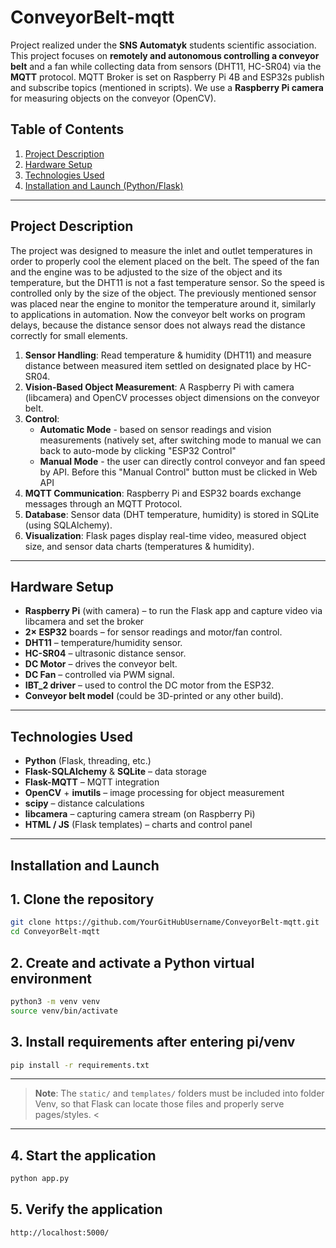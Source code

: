 # ConveyorBelt-mqtt

Project realized under the **SNS Automatyk** students scientific association.  
This project focuses on **remotely and autonomous controlling a conveyor belt** and a fan while collecting data from sensors (DHT11, HC-SR04) via the **MQTT** protocol.
MQTT Broker is set on Raspberry Pi 4B and ESP32s publish and subscribe topics (mentioned in scripts).
We use a **Raspberry Pi camera** for measuring objects on the conveyor (OpenCV).


## Table of Contents
1. [Project Description](#project-description)  
2. [Hardware Setup](#hardware-setup)  
3. [Technologies Used](#technologies-used)  
4. [Installation and Launch (Python/Flask)](#installation-and-launch-pythonflask)    

---

## Project Description

The project was designed to measure the inlet and outlet temperatures in order to properly cool the element placed on the belt.
The speed of the fan and the engine was to be adjusted to the size of the object and its temperature, 
but the DHT11 is not a fast temperature sensor. So the speed is controlled only by the size of the object.
The previously mentioned sensor was placed near the engine to monitor the temperature around it, similarly to applications in automation.
Now the conveyor belt works on program delays, because the distance sensor does not always read the distance correctly for small elements.

1. **Sensor Handling**: Read temperature & humidity (DHT11) and measure distance between measured item settled on designated place by HC-SR04.  
2. **Vision-Based Object Measurement**: A Raspberry Pi with camera (libcamera) and OpenCV processes object dimensions on the conveyor belt.  
3. **Control**:  
   - **Automatic Mode** - based on sensor readings and vision measurements (natively set, after switching mode to manual we can back to auto-mode by clicking "ESP32 Control"
   - **Manual Mode**    - the user can directly control conveyor and fan speed by API. Before this "Manual Control" button must be clicked in Web API
4. **MQTT Communication**: Raspberry Pi and ESP32 boards exchange messages through an MQTT Protocol.  
5. **Database**: Sensor data (DHT temperature, humidity) is stored in SQLite (using SQLAlchemy).  
6. **Visualization**: Flask pages display real-time video, measured object size, and sensor data charts (temperatures & humidity).

---

## Hardware Setup

- **Raspberry Pi** (with camera) – to run the Flask app and capture video via libcamera and set the broker
- **2× ESP32** boards – for sensor readings and motor/fan control.  
- **DHT11** – temperature/humidity sensor.  
- **HC-SR04** – ultrasonic distance sensor.  
- **DC Motor** – drives the conveyor belt.  
- **DC Fan** – controlled via PWM signal.  
- **IBT_2 driver** – used to control the DC motor from the ESP32.  
- **Conveyor belt model** (could be 3D-printed or any other build).

---

## Technologies Used

- **Python** (Flask, threading, etc.)  
- **Flask-SQLAlchemy** & **SQLite** – data storage  
- **Flask-MQTT** – MQTT integration  
- **OpenCV** + **imutils** – image processing for object measurement  
- **scipy** – distance calculations  
- **libcamera** – capturing camera stream (on Raspberry Pi)  
- **HTML / JS** (Flask templates) – charts and control panel

---

## Installation and Launch 

## 1.  Clone the repository  
   ```bash
   git clone https://github.com/YourGitHubUsername/ConveyorBelt-mqtt.git
   cd ConveyorBelt-mqtt  
  ```
## 2.  Create and activate a Python virtual environment

   ```bash
python3 -m venv venv
source venv/bin/activate
```
## 3. Install requirements after entering pi/venv
   ```bash
pip install -r requirements.txt
```
---
> **Note**: The `static/` and `templates/` folders must be included into folder Venv, so that Flask can locate those files and properly serve pages/styles. <
---
## 4. Start the application
   ```bash
python app.py
```
## 5. Verify the application
   ```bash
http://localhost:5000/
```
